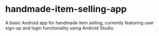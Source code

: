 # handmade-item-selling-app
A basic Android app for handmade item selling, currently featuring user sign-up and login functionality using Android Studio.

